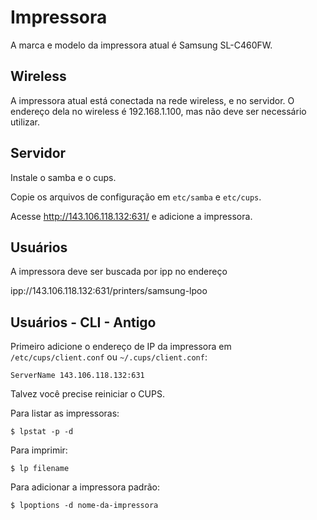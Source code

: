 # Impressora

A marca e modelo da impressora atual é Samsung SL-C460FW.

## Wireless

A impressora atual está conectada na rede wireless, e no servidor.
O endereço dela no wireless é 192.168.1.100, mas não deve ser necessário
utilizar.

## Servidor

Instale o samba e o cups.

Copie os arquivos de configuração em `etc/samba` e `etc/cups`.

Acesse http://143.106.118.132:631/ e adicione a impressora.

## Usuários

A impressora deve ser buscada por ipp no endereço

ipp://143.106.118.132:631/printers/samsung-lpoo

## Usuários - CLI - Antigo

Primeiro adicione o endereço de IP da impressora em `/etc/cups/client.conf` ou
`~/.cups/client.conf`:

~~~
ServerName 143.106.118.132:631
~~~

Talvez você precise reiniciar o CUPS.

Para listar as impressoras:

~~~
$ lpstat -p -d
~~~

Para imprimir:

~~~
$ lp filename
~~~

Para adicionar a impressora padrão:

~~~
$ lpoptions -d nome-da-impressora
~~~
